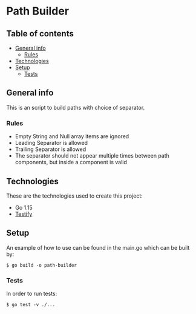 # Path Builder

## Table of contents

- [General info](#general-info)
  - [Rules](#rules)
- [Technologies](#technologies)
- [Setup](#setup)
  - [Tests](#tests)

## General info

This is an script to build paths with choice of separator.

### Rules

- Empty String and Null array items are ignored
- Leading Separator is allowed
- Trailing Separator is allowed
- The separator should not appear multiple times between path components, but inside a component is valid

## Technologies

These are the technologies used to create this project:

- Go 1.15
- [Testify](https://github.com/stretchr/testify)

## Setup

An example of how to use can be found in the main.go which can be built by:

```
$ go build -o path-builder
```

### Tests

In order to run tests:

```
$ go test -v ./...
```

